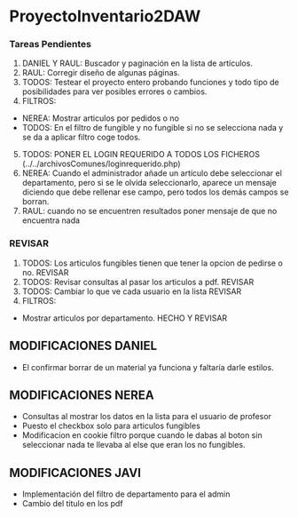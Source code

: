 ﻿# ProyectoInventario2DAW
 ### Tareas Pendientes
1. DANIEL Y RAUL: Buscador y paginación en la lista de artículos.
2. RAUL: Corregir diseño de algunas páginas.
3. TODOS: Testear el proyecto entero probando funciones y todo tipo de posibilidades para ver posibles errores o cambios.
4. FILTROS:
  - NEREA: Mostrar articulos por pedidos o no 
  - TODOS: En el filtro de fungible y no fungible si no se selecciona nada y se da a aplicar filtro coge todos.
5. TODOS: PONER EL LOGIN REQUERIDO A TODOS LOS FICHEROS (../../archivosComunes/loginrequerido.php)
6. NEREA: Cuando el administrador añade un artículo debe seleccionar el departamento, pero si se le olvida seleccionarlo,
aparece un mensaje diciendo que debe rellenar ese campo, pero todos los demás campos se borran.
7. RAUL: cuando no se encuentren resultados poner mensaje de que no encuentra nada

 ### REVISAR
1. TODOS: Los articulos fungibles tienen que tener la opcion de pedirse o no. REVISAR
2. TODOS: Revisar consultas al pasar los articulos a pdf. REVISAR
3. TODOS: Cambiar lo que ve cada usuario en la lista REVISAR
4. FILTROS:
  - Mostrar articulos por departamento. HECHO Y REVISAR

## MODIFICACIONES DANIEL
* El confirmar borrar de un material ya funciona y faltaría darle estilos.

## MODIFICACIONES NEREA
* Consultas al mostrar los datos en la lista para el usuario de profesor
* Puesto el checkbox solo para articulos fungibles
* Modificacion en cookie filtro porque cuando le dabas al boton sin seleccionar nada te llevaba al else que eran los no fungibles.

## MODIFICACIONES JAVI
* Implementación del filtro de departamento para el admin
* Cambio del titulo en los pdf
